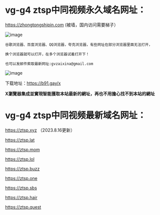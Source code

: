 # vg-g4  ztsp中同视频永久域名网址：

https://zhongtongshipin.com  (被墙，国内访问需要梯子）

![image](https://github.com/yihuagongnet/vg-g4/assets/141849781/c99ca182-fa7a-4ee9-83df-b31ecb7d82ee)

```
谷歌浏览器、百度浏览器、QQ浏览器，夸克浏览器，有些网址在部分浏览器里面无法打开，

换个浏览器就可以打开，在多个浏览器试着打开下！

也可以发邮件索取最新网址:gvzaixina@gmail.com
```
![image](https://github.com/yihuagongnet/vg-g1/assets/141849781/f197cd88-2a37-44fc-8940-d898f845249d)

下载地址：https://b91.gay/x

**X瀏覽器集成並實現智能獲取本站最新的網址，再也不用擔心找不到本站的網址**
# vg-g4  ztsp中同视频最新域名网址：

https://ztsp.xyz （2023.8.16更新）

https://ztsp.lat

https://ztsp.mom

https://ztsp.lol

https://ztsp.buzz

https://ztsp.one

https://ztsp.sbs

https://ztsp.hair

https://ztsp.quest



